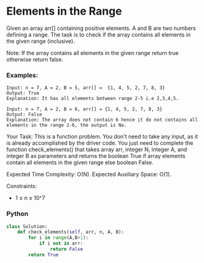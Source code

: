 # Elements in the Range

Given an array arr[] containing positive elements. A and B are two numbers defining a range. The task is to check if the array contains all elements in the given range (inclusive).

Note: If the array contains all elements in the given range return true otherwise return false.

### Examples:
```
Input: n = 7, A = 2, B = 5, arr[] =  {1, 4, 5, 2, 7, 8, 3}
Output: True
Explanation: It has all elements between range 2-5 i.e 2,3,4,5.
```
```
Input: n = 7, A = 2, B = 6, arr[] = {1, 4, 5, 2, 7, 8, 3}
Output: False
Explanation: The array does not contain 6 hence it do not contains all elements in the range 2-6, the output is No.
```


Your Task:
This is a function problem. You don't need to take any input, as it is already accomplished by the driver code. You just need to complete the function check_elements() that takes array arr, integer N, integer A, and integer B  as parameters and returns the boolean True if array elements contain all elements in the given range else boolean False.

Expected Time Complexity: O(N).
Expected Auxiliary Space: O(1).


Constraints:
 - 1 ≤ n ≤ 10^7

### Python
```py
class Solution:
    def check_elements(self, arr, n, A, B):
        for i in range(A,B+1):
            if i not in arr:
                return False
        return True
```
